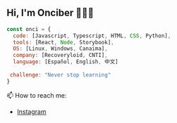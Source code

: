 ## Hi, I'm Onciber 👋🔭🌱
```javascript
const onci = {
  code: [Javascript, Typescript, HTML, CSS, Python],
  tools: [React, Node, Storybook],
  OS: [Linux, Windows, Canaima],
  company: [Recoveryloid, CNTI],
  language: [Español, English, 中文]
  
 challenge: "Never stop learning"
}
```

📫 How to reach me:
-  [Instagram](https://www.instagram.com/onciberjb/)



<!--
**Onciberjb/Onciberjb** is a ✨ _special_ ✨ repository because its `README.md` (this file) appears on your GitHub profile.

Here are some ideas to get you started:

- 🔭 I’m currently working on ...
- 🌱 I’m currently learning ...
- 👯 I’m looking to collaborate on ...
- 🤔 I’m looking for help with ...
- 💬 Ask me about ...
- 📫 How to reach me: ...
- 😄 Pronouns: ...
- ⚡ Fun fact: ...
-->
